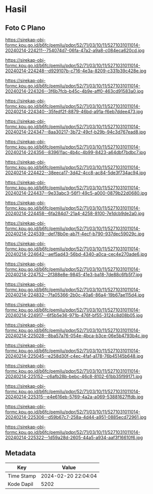 # Hasil

## Foto C Plano

https://sirekap-obj-formc.kpu.go.id/b6fc/pemilu/pdpr/52/71/03/10/11/5271031011014-20240214-224211--754074d7-06fa-47a2-a9a8-c084eca620cd.jpg

https://sirekap-obj-formc.kpu.go.id/b6fc/pemilu/pdpr/52/71/03/10/11/5271031011014-20240214-224248--d929107b-c716-4e3a-8209-c331b39c428e.jpg

https://sirekap-obj-formc.kpu.go.id/b6fc/pemilu/pdpr/52/71/03/10/11/5271031011014-20240214-224326--3f6b7fcb-b45c-4b9e-aff0-463cd91583a0.jpg

https://sirekap-obj-formc.kpu.go.id/b6fc/pemilu/pdpr/52/71/03/10/11/5271031011014-20240214-224340--35fedf2f-8879-46bd-a91a-f6eb7ddee473.jpg

https://sirekap-obj-formc.kpu.go.id/b6fc/pemilu/pdpr/52/71/03/10/11/5271031011014-20240214-224347--8aa30217-3b72-49cf-b29b-94c3d767ead8.jpg

https://sirekap-obj-formc.kpu.go.id/b6fc/pemilu/pdpr/52/71/03/10/11/5271031011014-20240214-224356--839611ac-4b4c-4b99-8423-a64dbf7bdbc7.jpg

https://sirekap-obj-formc.kpu.go.id/b6fc/pemilu/pdpr/52/71/03/10/11/5271031011014-20240214-224422--38eeca17-3d42-4cc8-ac84-5de3f734ac94.jpg

https://sirekap-obj-formc.kpu.go.id/b6fc/pemilu/pdpr/52/71/03/10/11/5271031011014-20240214-224437--9e33abc3-56f1-49c5-a000-0879b22d0680.jpg

https://sirekap-obj-formc.kpu.go.id/b6fc/pemilu/pdpr/52/71/03/10/11/5271031011014-20240214-224458--6fa284d7-21a4-4258-8100-7e1dcb9de2a0.jpg

https://sirekap-obj-formc.kpu.go.id/b6fc/pemilu/pdpr/52/71/03/10/11/5271031011014-20240214-224539--def78b0e-ab7f-4ecf-b790-937dec59029c.jpg

https://sirekap-obj-formc.kpu.go.id/b6fc/pemilu/pdpr/52/71/03/10/11/5271031011014-20240214-224642--aef5ad43-56bd-4340-a0ca-cec4e270ade6.jpg

https://sirekap-obj-formc.kpu.go.id/b6fc/pemilu/pdpr/52/71/03/10/11/5271031011014-20240214-224752--2f388e8e-9845-41e3-ba18-7de88c6fb5f7.jpg

https://sirekap-obj-formc.kpu.go.id/b6fc/pemilu/pdpr/52/71/03/10/11/5271031011014-20240214-224832--7fa05366-2b0c-40a6-86a4-19b67ae115d4.jpg

https://sirekap-obj-formc.kpu.go.id/b6fc/pemilu/pdpr/52/71/03/10/11/5271031011014-20240214-224917--6f5b5e36-971b-476f-bf55-3124c8d08b05.jpg

https://sirekap-obj-formc.kpu.go.id/b6fc/pemilu/pdpr/52/71/03/10/11/5271031011014-20240214-225028--8ba57a76-054e-4bca-b3ce-06e5b4793b4c.jpg

https://sirekap-obj-formc.kpu.go.id/b6fc/pemilu/pdpr/52/71/03/10/11/5271031011014-20240214-225045--e258d30f-c4ec-4faf-a178-76b45145b648.jpg

https://sirekap-obj-formc.kpu.go.id/b6fc/pemilu/pdpr/52/71/03/10/11/5271031011014-20240214-225152--c6afb28b-bebc-46c8-8102-61bb35f99171.jpg

https://sirekap-obj-formc.kpu.go.id/b6fc/pemilu/pdpr/52/71/03/10/11/5271031011014-20240214-225315--e4e616eb-5769-4a2a-a069-53881627ffdb.jpg

https://sirekap-obj-formc.kpu.go.id/b6fc/pemilu/pdpr/52/71/03/10/11/5271031011014-20240214-225306--d59b67c7-258a-4d44-a951-0885ecd72961.jpg

https://sirekap-obj-formc.kpu.go.id/b6fc/pemilu/pdpr/52/71/03/10/11/5271031011014-20240214-225322--1d59a28d-2605-44a5-a934-aaf3f16610f6.jpg


## Metadata

| Key        | Value               |
| ---------- | ------------------- |
| Time Stamp | 2024-02-20 22:04:04 |
| Kode Dapil | 5202                |



